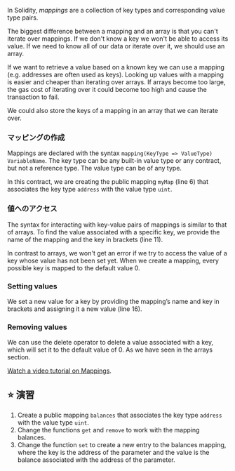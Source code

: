 In Solidity, _mappings_ are a collection of key types and corresponding value type pairs.

The biggest difference between a mapping and an array is that you can't iterate over mappings. If we don't know a key we won't be able to access its value. If we need to know all of our data or iterate over it, we should use an array.

If we want to retrieve a value based on a known key we can use a mapping (e.g. addresses are often used as keys). Looking up values with a mapping is easier and cheaper than iterating over arrays. If arrays become too large, the gas cost of iterating over it could become too high and cause the transaction to fail.

We could also store the keys of a mapping in an array that we can iterate over.

### マッピングの作成

Mappings are declared with the syntax `mapping(KeyType => ValueType) VariableName`.
The key type can be any built-in value type or any contract, but not a reference type. The value type can be of any type.

In this contract, we are creating the public mapping `myMap` (line 6) that associates the key type `address` with the value type `uint`.

### 値へのアクセス

The syntax for interacting with key-value pairs of mappings is similar to that of arrays.
To find the value associated with a specific key, we provide the name of the mapping and the key in brackets (line 11).

In contrast to arrays, we won't get an error if we try to access the value of a key whose value has not been set yet. When we create a mapping, every possible key is mapped to the default value 0.

### Setting values

We set a new value for a key by providing the mapping’s name and key in brackets and assigning it a new value (line 16).

### Removing values

We can use the delete operator to delete a value associated with a key, which will set it to the default value of 0. As we have seen in the arrays section.

<a href="https://www.youtube.com/watch?v=tO3vVMCOts8" target="_blank">Watch a video tutorial on Mappings</a>.

## ⭐️ 演習

1. Create a public mapping `balances` that associates the key type `address` with the value type `uint`.
2. Change the functions `get` and `remove` to work with the mapping balances.
3. Change the function `set` to create a new entry to the balances mapping, where the key is the address of the parameter and the value is the balance associated with the address of the parameter.